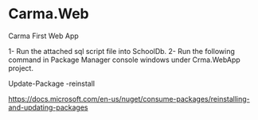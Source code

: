 # Carma.Web
Carma First Web App

1- Run the attached sql script file into SchoolDb.
2- Run the following command in Package Manager console windows under Crma.WebApp project.

Update-Package -reinstall

https://docs.microsoft.com/en-us/nuget/consume-packages/reinstalling-and-updating-packages